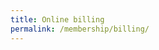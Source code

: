 ```yaml
---
title: Online billing
permalink: /membership/billing/
---
```


<script
  src="https://widgets.swissclubtoronto.ca/feeds/EBilling/EBillingScript.ashx?cid=1568"
  type="text/javascript">
</script>

